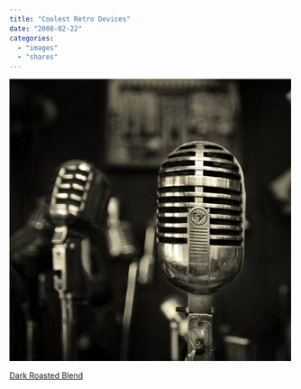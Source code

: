 ```yaml
---
title: "Coolest Retro Devices"
date: "2008-02-22"
categories: 
  - "images"
  - "shares"
---
```


![Dark Roasted Blend: Coolest Retro Devices](images/4wnP83SaF5qu464faU6VPKtZ_500.jpg)

[Dark Roasted Blend](http://www.darkroastedblend.com/2008/02/coolest-retro-devices.html)
